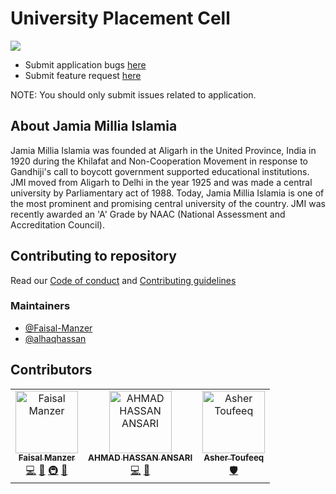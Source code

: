 # University Placement Cell
[![][website status]][official site]
<br>
- Submit application bugs [here][submit bug] 
- Submit feature request [here][submit feature request]

NOTE: You should only submit issues related to application.

## About Jamia Millia Islamia
Jamia Millia Islamia was founded at Aligarh in the United Province, India in 1920 during the Khilafat and  Non-Cooperation Movement in response to Gandhiji's call to boycott government supported educational institutions. JMI moved from Aligarh to Delhi in the year 1925 and was made a central university by Parliamentary act of 1988. Today, Jamia Millia Islamia is one of the most prominent and promising central university of the country.  JMI was recently awarded an 'A' Grade by NAAC (National Assessment and Accreditation Council).  

## Contributing to repository
Read our [Code of conduct](/CODE_OF_CONDUCT.md) and [Contributing guidelines](/CONTRIBUTING.md)

### Maintainers
  - [@Faisal-Manzer](https://github.com/Faisal-Manzer)
  - [@alhaqhassan](https://github.com/alhaqhassan)
  
## Contributors 

<!-- ALL-CONTRIBUTORS-LIST:START - Do not remove or modify this section -->
<!-- prettier-ignore-start -->
<!-- markdownlint-disable -->
<table>
  <tr>
    <td align="center"><a href="https://Faisal-Manzer.in"><img src="https://avatars3.githubusercontent.com/u/18066439?v=4" width="100px;" alt="Faisal Manzer"/><br /><sub><b>Faisal Manzer</b></sub></a><br /><a href="https://github.com/Faisal-Manzer/upcjmi-react-app/commits?author=Faisal-Manzer" title="Code">💻</a> <a href="#design-Faisal-Manzer" title="Design">🎨</a> <a href="#infra-Faisal-Manzer" title="Infrastructure (Hosting, Build-Tools, etc)">🚇</a> <a href="#maintenance-Faisal-Manzer" title="Maintenance">🚧</a></td>
    <td align="center"><a href="http://alhacen.cf"><img src="https://avatars3.githubusercontent.com/u/15712390?v=4" width="100px;" alt="AHMAD HASSAN ANSARI"/><br /><sub><b>AHMAD HASSAN ANSARI</b></sub></a><br /><a href="https://github.com/Faisal-Manzer/upcjmi-react-app/commits?author=alhaqhassan" title="Code">💻</a> <a href="#design-alhaqhassan" title="Design">🎨</a></td>
    <td align="center"><a href="http://asher-toufeeq.me"><img src="https://avatars3.githubusercontent.com/u/32986474?v=4" width="100px;" alt="Asher Toufeeq"/><br /><sub><b>Asher Toufeeq</b></sub></a><br /><a href="#security-ashertoufeeq" title="Security">🛡️</a></td>
  </tr>
</table>

<!-- markdownlint-enable -->
<!-- prettier-ignore-end -->
<!-- ALL-CONTRIBUTORS-LIST:END -->


[official site]: https://upcjmi.com

[submit bug]: https://github.com/Faisal-Manzer/upcjmi-react-app/issues/new?assignees=alhaqhassan&labels=bug&template=bug_report.md&title=
[submit feature request]: https://github.com/Faisal-Manzer/upcjmi-react-app/issues/new?assignees=Faisal-Manzer&labels=enhancement&template=feature_request.md&title=

[website status]: https://img.shields.io/website?down_message=down&up_message=running&url=https%3A%2F%2Fupcjmi.com

